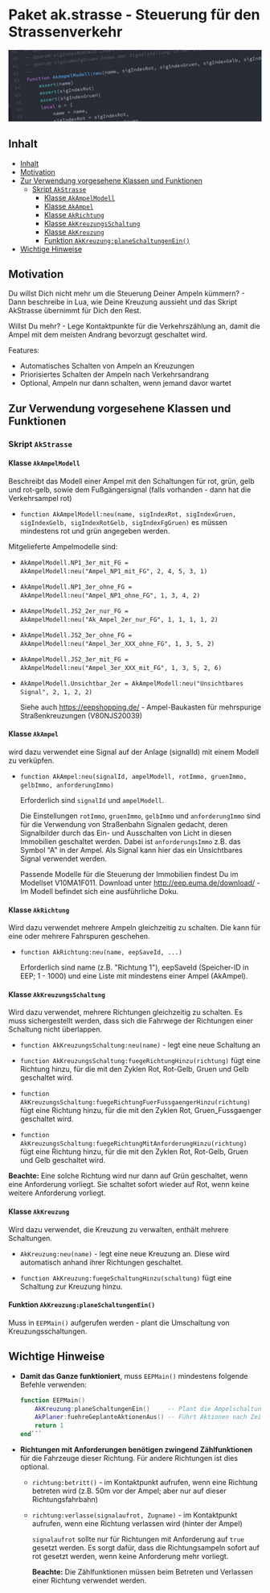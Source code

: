 # Paket ak.strasse - Steuerung für den Strassenverkehr

![SourceCode](../../../assets/headers/SourceCode.png)

## Inhalt
<!-- TOC depthFrom:2 depthTo:6 withLinks:1 updateOnSave:1 orderedList:0 -->

- [Inhalt](#inhalt)
- [Motivation](#motivation)
- [Zur Verwendung vorgesehene Klassen und Funktionen](#zur-verwendung-vorgesehene-klassen-und-funktionen)
	- [Skript `AkStrasse`](#skript-akstrasse)
		- [Klasse `AkAmpelModell`](#klasse-akampelmodell)
		- [Klasse `AkAmpel`](#klasse-akampel)
		- [Klasse `AkRichtung`](#klasse-akrichtung)
		- [Klasse `AkKreuzungsSchaltung`](#klasse-akkreuzungsschaltung)
		- [Klasse `AkKreuzung`](#klasse-akkreuzung)
		- [Funktion `AkKreuzung:planeSchaltungenEin()`](#funktion-akkreuzungplaneschaltungenein)
- [Wichtige Hinweise](#wichtige-hinweise)

<!-- /TOC -->
## Motivation

Du willst Dich nicht mehr um die Steuerung Deiner Ampeln kümmern? - Dann beschreibe in Lua, wie Deine Kreuzung aussieht und das Skript AkStrasse übernimmt für Dich den Rest.

Willst Du mehr? - Lege Kontaktpunkte für die Verkehrszählung an, damit die Ampel mit dem meisten Andrang bevorzugt geschaltet wird.

Features:
* Automatisches Schalten von Ampeln an Kreuzungen
* Priorisiertes Schalten der Ampeln nach Verkehrsandrang
* Optional, Ampeln nur dann schalten, wenn jemand davor wartet

## Zur Verwendung vorgesehene Klassen und Funktionen

### Skript `AkStrasse`

#### Klasse `AkAmpelModell`

Beschreibt das Modell einer Ampel mit den Schaltungen für rot, grün, gelb und rot-gelb, sowie dem Fußgängersignal (falls vorhanden - dann hat die Verkehrsampel rot)

* `function AkAmpelModell:neu(name, sigIndexRot, sigIndexGruen, sigIndexGelb, sigIndexRotGelb, sigIndexFgGruen)` es müssen mindestens rot und grün angegeben werden.

Mitgelieferte Ampelmodelle sind:

* `AkAmpelModell.NP1_3er_mit_FG = AkAmpelModell:neu("Ampel_NP1_mit_FG", 2, 4, 5, 3, 1)`
* `AkAmpelModell.NP1_3er_ohne_FG = AkAmpelModell:neu("Ampel_NP1_ohne_FG", 1, 3, 4, 2)`
* `AkAmpelModell.JS2_2er_nur_FG = AkAmpelModell:neu("Ak_Ampel_2er_nur_FG", 1, 1, 1, 1, 2)`
* `AkAmpelModell.JS2_3er_ohne_FG = AkAmpelModell:neu("Ampel_3er_XXX_ohne_FG", 1, 3, 5, 2)`
* `AkAmpelModell.JS2_3er_mit_FG = AkAmpelModell:neu("Ampel_3er_XXX_mit_FG", 1, 3, 5, 2, 6)`
* `AkAmpelModell.Unsichtbar_2er = AkAmpelModell:neu("Unsichtbares Signal", 2, 1, 2, 2)`

  Siehe auch https://eepshopping.de/ - Ampel-Baukasten für mehrspurige Straßenkreuzungen (V80NJS20039)


#### Klasse `AkAmpel`
wird dazu verwendet eine Signal auf der Anlage (signalId) mit einem Modell zu verküpfen.

* `function AkAmpel:neu(signalId, ampelModell, rotImmo, gruenImmo, gelbImmo, anforderungImmo)`

  Erforderlich sind `signalId` und `ampelModell`.

  Die Einstellungen `rotImmo`, `gruenImmo`, `gelbImmo` und `anforderungImmo` sind für die Verwendung von Straßenbahn Signalen gedacht, deren Signalbilder durch das Ein- und Ausschalten von Licht in diesen Immobilien geschaltet werden. Dabei ist `anforderungsImmo` z.B. das Symbol "A" in der Ampel. Als Signal kann hier das ein Unsichtbares Signal verwendet werden.

  Passende Modelle für die Steuerung der Immobilien findest Du im Modellset V10MA1F011. Download unter http://eep.euma.de/download/ - Im Modell befindet sich eine ausführliche Doku.


#### Klasse `AkRichtung`
Wird dazu verwendet mehrere Ampeln gleichzeitig zu schalten. Die kann für eine oder mehrere Fahrspuren geschehen.

* `function AkRichtung:neu(name, eepSaveId, ...)`

    Erforderlich sind name (z.B. "Richtung 1"), eepSaveId (Speicher-ID in EEP; 1 - 1000) und eine Liste mit mindestens einer Ampel (AkAmpel).

#### Klasse `AkKreuzungsSchaltung`
Wird dazu verwendet, mehrere Richtungen gleichzeitig zu schalten. Es muss sichergestellt werden, dass sich die Fahrwege der Richtungen einer Schaltung nicht überlappen.

  * `function AkKreuzungsSchaltung:neu(name)` - legt eine neue Schaltung an

  * `function AkKreuzungsSchaltung:fuegeRichtungHinzu(richtung)` fügt eine Richtung hinzu, für die mit den Zyklen Rot, Rot-Gelb, Gruen und Gelb geschaltet wird.

  * `function AkKreuzungsSchaltung:fuegeRichtungFuerFussgaengerHinzu(richtung)` fügt eine Richtung hinzu, für die mit den Zyklen Rot, Gruen_Fussgaenger geschaltet wird.

  * `function AkKreuzungsSchaltung:fuegeRichtungMitAnforderungHinzu(richtung)` fügt eine Richtung hinzu, für die mit den Zyklen Rot, Rot-Gelb, Gruen und Gelb geschaltet wird.

  __Beachte:__ Eine solche Richtung wird nur dann auf Grün geschaltet, wenn eine Anforderung vorliegt. Sie schaltet sofort wieder auf Rot, wenn keine weitere Anforderung vorliegt.


#### Klasse `AkKreuzung`
Wird dazu verwendet, die Kreuzung zu verwalten, enthält mehrere Schaltungen.

  * `AkKreuzung:neu(name)` - legt eine neue Kreuzung an. Diese wird automatisch anhand ihrer Richtungen geschaltet.

  * `function AkKreuzung:fuegeSchaltungHinzu(schaltung)` fügt eine Schaltung zur Kreuzung hinzu.

#### Funktion `AkKreuzung:planeSchaltungenEin()`
Muss in `EEPMain()` aufgerufen werden - plant die Umschaltung von Kreuzungsschaltungen.

## Wichtige Hinweise

* __Damit das Ganze funktioniert__, muss `EEPMain()` mindestens folgende Befehle verwenden:

    ```lua
    function EEPMain()
        AkKreuzung:planeSchaltungenEin()     -- Plant die Ampelschaltungen ein
        AkPlaner:fuehreGeplanteAktionenAus() -- Führt Aktionen nach Zeit aus
        return 1
    end```

* __Richtungen mit Anforderungen benötigen zwingend Zählfunktionen__ für die Fahrzeuge dieser Richtung. Für andere Richtungen ist dies optional.

  * `richtung:betritt()` - im Kontaktpunkt aufrufen, wenn eine Richtung betreten wird (z.B. 50m vor der Ampel; aber nur auf dieser Richtungsfahrbahn)

  * `richtung:verlasse(signalaufrot, Zugname)` - im Kontaktpunkt aufrufen, wenn eine Richtung verlassen wird (hinter der Ampel)

    `signalaufrot` sollte nur für Richtungen mit Anforderung auf `true` gesetzt werden. Es sorgt dafür, dass die Richtungsampeln sofort auf rot gesetzt werden, wenn keine Anforderung mehr vorliegt.

    __Beachte:__ Die Zählfunktionen müssen beim Betreten und Verlassen einer Richtung verwendet werden.
